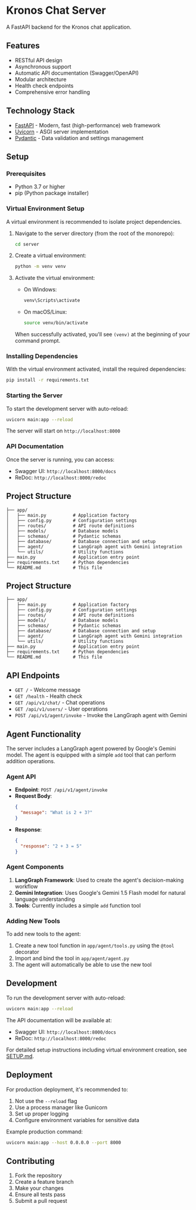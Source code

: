 # Kronos Chat Server

A FastAPI backend for the Kronos chat application.

## Features

- RESTful API design
- Asynchronous support
- Automatic API documentation (Swagger/OpenAPI)
- Modular architecture
- Health check endpoints
- Comprehensive error handling

## Technology Stack

- [FastAPI](https://fastapi.tiangolo.com/) - Modern, fast (high-performance) web framework
- [Uvicorn](https://www.uvicorn.org/) - ASGI server implementation
- [Pydantic](https://docs.pydantic.dev/) - Data validation and settings management

## Setup

### Prerequisites

- Python 3.7 or higher
- pip (Python package installer)

### Virtual Environment Setup

A virtual environment is recommended to isolate project dependencies.

1. Navigate to the server directory (from the root of the monorepo):
   ```bash
   cd server
   ```

2. Create a virtual environment:
   ```bash
   python -m venv venv
   ```

3. Activate the virtual environment:
   - On Windows:
     ```cmd
     venv\Scripts\activate
     ```
   - On macOS/Linux:
     ```bash
     source venv/bin/activate
     ```

   When successfully activated, you'll see `(venv)` at the beginning of your command prompt.

### Installing Dependencies

With the virtual environment activated, install the required dependencies:
```bash
pip install -r requirements.txt
```

### Starting the Server

To start the development server with auto-reload:
```bash
uvicorn main:app --reload
```

The server will start on `http://localhost:8000`

### API Documentation

Once the server is running, you can access:
- Swagger UI: `http://localhost:8000/docs`
- ReDoc: `http://localhost:8000/redoc`

## Project Structure

```
├── app/
│   ├── main.py          # Application factory
│   ├── config.py        # Configuration settings
│   ├── routes/          # API route definitions
│   ├── models/          # Database models
│   ├── schemas/         # Pydantic schemas
│   ├── database/        # Database connection and setup
│   ├── agent/           # LangGraph agent with Gemini integration
│   └── utils/           # Utility functions
├── main.py              # Application entry point
├── requirements.txt     # Python dependencies
└── README.md            # This file
```

## Project Structure

```
├── app/
│   ├── main.py          # Application factory
│   ├── config.py        # Configuration settings
│   ├── routes/          # API route definitions
│   ├── models/          # Database models
│   ├── schemas/         # Pydantic schemas
│   ├── database/        # Database connection and setup
│   ├── agent/           # LangGraph agent with Gemini integration
│   └── utils/           # Utility functions
├── main.py              # Application entry point
├── requirements.txt     # Python dependencies
└── README.md            # This file
```

## API Endpoints

- `GET /` - Welcome message
- `GET /health` - Health check
- `GET /api/v1/chat/` - Chat operations
- `GET /api/v1/users/` - User operations
- `POST /api/v1/agent/invoke` - Invoke the LangGraph agent with Gemini

## Agent Functionality

The server includes a LangGraph agent powered by Google's Gemini model. The agent is equipped with a simple `add` tool that can perform addition operations.

### Agent API

- **Endpoint**: `POST /api/v1/agent/invoke`
- **Request Body**: 
  ```json
  {
    "message": "What is 2 + 3?"
  }
  ```
- **Response**:
  ```json
  {
    "response": "2 + 3 = 5"
  }
  ```

### Agent Components

1. **LangGraph Framework**: Used to create the agent's decision-making workflow
2. **Gemini Integration**: Uses Google's Gemini 1.5 Flash model for natural language understanding
3. **Tools**: Currently includes a simple `add` function tool

### Adding New Tools

To add new tools to the agent:
1. Create a new tool function in `app/agent/tools.py` using the `@tool` decorator
2. Import and bind the tool in `app/agent/agent.py`
3. The agent will automatically be able to use the new tool

## Development

To run the development server with auto-reload:

```bash
uvicorn main:app --reload
```

The API documentation will be available at:
- Swagger UI: `http://localhost:8000/docs`
- ReDoc: `http://localhost:8000/redoc`

For detailed setup instructions including virtual environment creation, see [SETUP.md](SETUP.md).

## Deployment

For production deployment, it's recommended to:

1. Not use the `--reload` flag
2. Use a process manager like Gunicorn
3. Set up proper logging
4. Configure environment variables for sensitive data

Example production command:
```bash
uvicorn main:app --host 0.0.0.0 --port 8000
```

## Contributing

1. Fork the repository
2. Create a feature branch
3. Make your changes
4. Ensure all tests pass
5. Submit a pull request